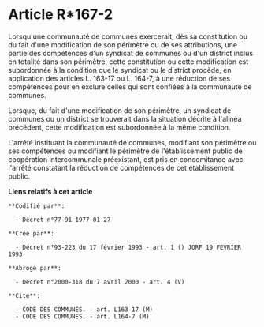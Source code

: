 # Article R*167-2

Lorsqu'une communauté de communes exercerait, dès sa constitution ou du fait d'une modification de son périmètre ou de ses
attributions, une partie des compétences d'un syndicat de communes ou d'un district inclus en totalité dans son périmètre,
cette constitution ou cette modification est subordonnée à la condition que le syndicat ou le district procède, en
application des articles L. 163-17 ou L. 164-7, à une réduction de ses compétences pour en exclure celles qui sont confiées à
la communauté de communes.

Lorsque, du fait d'une modification de son périmètre, un syndicat de communes ou un district se trouverait dans la situation
décrite à l'alinéa précédent, cette modification est subordonnée à la même condition.

L'arrêté instituant la communauté de communes, modifiant son périmètre ou ses compétences ou modifiant le périmètre de
l'établissement public de coopération intercommunale préexistant, est pris en concomitance avec l'arrêté constatant la
réduction de compétences de cet établissement public.

**Liens relatifs à cet article**

	**Codifié par**:

	  - Décret n°77-91 1977-01-27

	**Créé par**:

	  - Décret n°93-223 du 17 février 1993 - art. 1 () JORF 19 FEVRIER 1993

	**Abrogé par**:

	  - Décret n°2000-318 du 7 avril 2000 - art. 4 (V)

	**Cite**:

	  - CODE DES COMMUNES. - art. L163-17 (M)
	  - CODE DES COMMUNES. - art. L164-7 (M)

